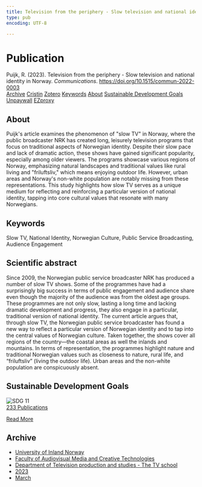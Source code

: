 ```yaml
---
title: Television from the periphery - Slow television and national identity in Norway
type: pub
encoding: UTF-8

---
```

<h1>Publication</h1>
<article id="csl-bib-container-SP6LVET9" class="csl-bib-container">
  <div class="csl-bib-body"> <div class="csl-entry">Puijk, R. (2023). Television from the periphery - Slow television and national identity in Norway. <i>Communications</i>. <a href="https://doi.org/10.1515/commun-2022-0003">https://doi.org/10.1515/commun-2022-0003</a></div> </div>
  <div class="csl-bib-buttons">
    <a href="#taxonomy-article-SP6LVET9" alt="archive" class="csl-bib-button">Archive</a>
    <a href="https://app.cristin.no/results/show.jsf?id=2132096" alt="Cristin" class="csl-bib-button">Cristin</a>
    <a href="http://zotero.org/groups/5881554/items/SP6LVET9" alt="Zotero" class="csl-bib-button">Zotero</a>
    <a href="#keywords-article-SP6LVET9" alt="keywords" class="csl-bib-button">Keywords</a>
    <a href="#about-article-SP6LVET9" alt="about_pub" class="csl-bib-button">About</a>
    <a href="#sdg-article-SP6LVET9" alt="sdg" class="csl-bib-button">Sustainable Development Goals</a>
    <a href="https://doi.org/10.1515/commun-2022-0003" alt="Unpaywall" class="csl-bib-button">Unpaywall</a>
    <a href="https://doi.org/10.1515/commun-2022-0003" alt="EZproxy" class="csl-bib-button">EZproxy</a>
  </div>
  <div id="csl-bib-meta-container-SP6LVET9"></div>
</article>
<div id="csl-bib-meta-SP6LVET9" class="csl-bib-meta">
  <article id="about-article-SP6LVET9" class="about_pub-article">
    <h1>About</h1>
    Puijk's article examines the phenomenon of "slow TV" in Norway, where the public broadcaster NRK has created long, leisurely television programs that focus on traditional aspects of Norwegian identity. Despite their slow pace and lack of dramatic action, these shows have gained significant popularity, especially among older viewers. The programs showcase various regions of Norway, emphasizing natural landscapes and traditional values like rural living and "friluftsliv," which means enjoying outdoor life. However, urban areas and Norway's non-white population are notably missing from these representations. This study highlights how slow TV serves as a unique medium for reflecting and reinforcing a particular version of national identity, tapping into core cultural values that resonate with many Norwegians.
  </article>
  <article id="keywords-article-SP6LVET9" class="keywords-article">
    <h1>Keywords</h1>
    Slow TV, National Identity, Norwegian Culture, Public Service Broadcasting, Audience Engagement
  </article>
  <article id="abstract-article-SP6LVET9" class="abstract-article">
    <h1>Scientific abstract</h1>
    Since 2009, the Norwegian public service broadcaster NRK has produced a number of slow TV shows. Some of the programmes have had a surprisingly big success in terms of public engagement and audience share even though the majority of the audience was from the oldest age groups. These programmes are not only slow, lasting a long time and lacking dramatic development and progress, they also engage in a particular, traditional version of national identity. The current article argues that, through slow TV, the Norwegian public service broadcaster has found a new way to reflect a particular version of Norwegian identity and to tap into the central values of Norwegian culture. Taken together, the shows cover all regions of the country—the coastal areas as well the inlands and mountains. In terms of representation, the programmes highlight nature and traditional Norwegian values such as closeness to nature, rural life, and “friluftsliv” (living the outdoor life). Urban areas and the non-white population are conspicuously absent.
  </article>
  <article id="sdg-article-SP6LVET9" class="sdg-article">
    <h1>Sustainable Development Goals</h1>
    <div class="sdg-container"><div id="sdg11" class="sdg">
        <img src="{{< params subfolder >}}images/sdg/sdg11_en.png" class="image" alt="SDG 11">
        <div class="sdg-overlay">
          <a href="{{< params subfolder >}}en/archive/?sdg=11#archive" class="sdg-publication-count"><span>233</span> Publications</a>
          <p><a href="https://sdgs.un.org/goals/goal11" class="sdg-read-more">Read More</a></p>
        </div>
      </div></div>
  </article>
  <article id="taxonomy-article-SP6LVET9" class="taxonomy-article">
    <h1>Archive</h1>
    <ul>
      <li><a href="{{< params subfolder >}}en/archive/?key=3DCRN523">University of Inland Norway</a></li>
      <li><a href="{{< params subfolder >}}en/archive/?key=8XUDF4FD">Faculty of Audiovisual Media and Creative Technologies</a></li>
      <li><a href="{{< params subfolder >}}en/archive/?key=6SLLPJYF">Department of Television production and studies - The TV school</a></li>
      <li><a href="{{< params subfolder >}}en/archive/?key=M7QWYS8Z">2023</a></li>
      <li><a href="{{< params subfolder >}}en/archive/?key=7TXBJQ8B">March</a></li>
    </ul>
  </article>
</div>
